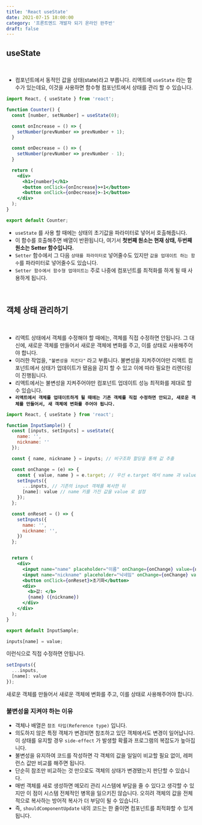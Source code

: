 ```yaml
---
title: 'React useState'
date: 2021-07-15 18:00:00
category: '프론트엔드 개발자 되기 온라인 완주반'
draft: false
---
```


## **useState**
<br/>

- 컴포넌트에서 동적인 값을 상태(state)라고 부릅니다. 리액트에 `useState` 라는 함수가 있는데요, 이것을 사용하면 함수형 컴포넌트에서 상태를 관리 할 수 있습니다.

```jsx
import React, { useState } from 'react';

function Counter() {
  const [number, setNumber] = useState(0);

  const onIncrease = () => {
    setNumber(prevNumber => prevNumber + 1);
  }

  const onDecrease = () => {
    setNumber(prevNumber => prevNumber - 1);
  }

  return (
    <div>
      <h1>{number}</h1>
      <button onClick={onIncrease}>+1</button>
      <button onClick={onDecrease}>-1</button>
    </div>
  );
}

export default Counter;
```

- `useState` 를 사용 할 때에는 상태의 초기값을 파라미터로 넣어서 호출해줍니다. 
- 이 함수를 호출해주면 배열이 반환됩니다, 여기서 **첫번째 원소는 현재 상태, 두번째 원소는 Setter 함수입니다.**
- `Setter` 함수에서 그 다음 `상태를 파라미터로` 넣어줄수도 있지만 `값을 업데이트 하는 함수`를 파라미터로 넣어줄수도 있습니다.
- `Setter 함수에서 함수형 업데이트는` 주로 나중에 컴포넌트를 최적화를 하게 될 때 사용하게 됩니다.


<br/>

## **객체 상태 관리하기**
<br/>

- 리액트 상태에서 객체를 수정해야 할 때에는, 객체를 직접 수정하면 안됩니다. 그 대신에, 새로운 객체를 만들어서 새로운 객체에 변화를 주고, 이를 상태로 사용해주어야 합니다.
- 이러한 작업을, `"불변성을 지킨다"` 라고 부릅니다. 불변성을 지켜주어야만 리액트 컴포넌트에서 상태가 업데이트가 됐음을 감지 할 수 있고 이에 따라 필요한 리렌더링이 진행됩니다. 
- 리액트에서는 불변성을 지켜주어야만 컴포넌트 업데이트 성능 최적화를 제대로 할 수 있습니다.
- **`리액트에서 객체를 업데이트하게 될 때에는 기존 객체를 직접 수정하면 안되고, 새로운 객체를 만들어서, 새 객체에 변화를 주어야 됩니다.`**

```jsx
import React, { useState } from 'react';

function InputSample() {
  const [inputs, setInputs] = useState({
    name: '',
    nickname: ''
  });

  const { name, nickname } = inputs; // 비구조화 할당을 통해 값 추출

  const onChange = (e) => {
    const { value, name } = e.target; // 우선 e.target 에서 name 과 value 를 추출
    setInputs({
      ...inputs, // 기존의 input 객체를 복사한 뒤
      [name]: value // name 키를 가진 값을 value 로 설정
    });
  };

  const onReset = () => {
    setInputs({
      name: '',
      nickname: '',
    })
  };


  return (
    <div>
      <input name="name" placeholder="이름" onChange={onChange} value={name} />
      <input name="nickname" placeholder="닉네임" onChange={onChange} value={nickname}/>
      <button onClick={onReset}>초기화</button>
      <div>
        <b>값: </b>
        {name} ({nickname})
      </div>
    </div>
  );
}

export default InputSample;
```

```jsx
inputs[name] = value;
```
이런식으로 직접 수정하면 안됩니다.

```jsx
setInputs({
  ...inputs,
  [name]: value
});
```
새로운 객체를 만들어서 새로운 객체에 변화를 주고, 이를 상태로 사용해주어야 합니다.

### **불변성을 지켜야 하는 이유**
- 객체나 배열은 `참조 타입(Reference type)` 입니다.
- 의도하지 않은 특정 객체가 변경되면 참조하고 있던 객체에서도 변경이 일어납니다. 이 상태를 유지할 경우 `side-effect` 가 발생할 확률과 프로그램의 복잡도가 높아집니다.
- 불변성을 유지하여 코드를 작성하면 각 객체의 값을 일일이 비교할 필요 없이, 레퍼런스 값만 비교를 해주면 됩니다.
- 단순히 참조만 비교하는 것 만으로도 객체의 상태가 변경됐는지 판단할 수 있습니다.
- 매번 객체를 새로 생성하면 메모리 관리 시스템에 부담을 줄 수 있다고 생각할 수 있지만 이 점이 시스템 전체적인 병목을 일으키진 않습니다. 오히려 객체의 값을 전체적으로 복사하는 방어적 복사가 더 부담이 될 수 있습니다.
- 즉, `shouldComponentUpdate` 내의 코드는 한 줄이면 컴포넌트를 최적화할 수 있게 됩니다.
